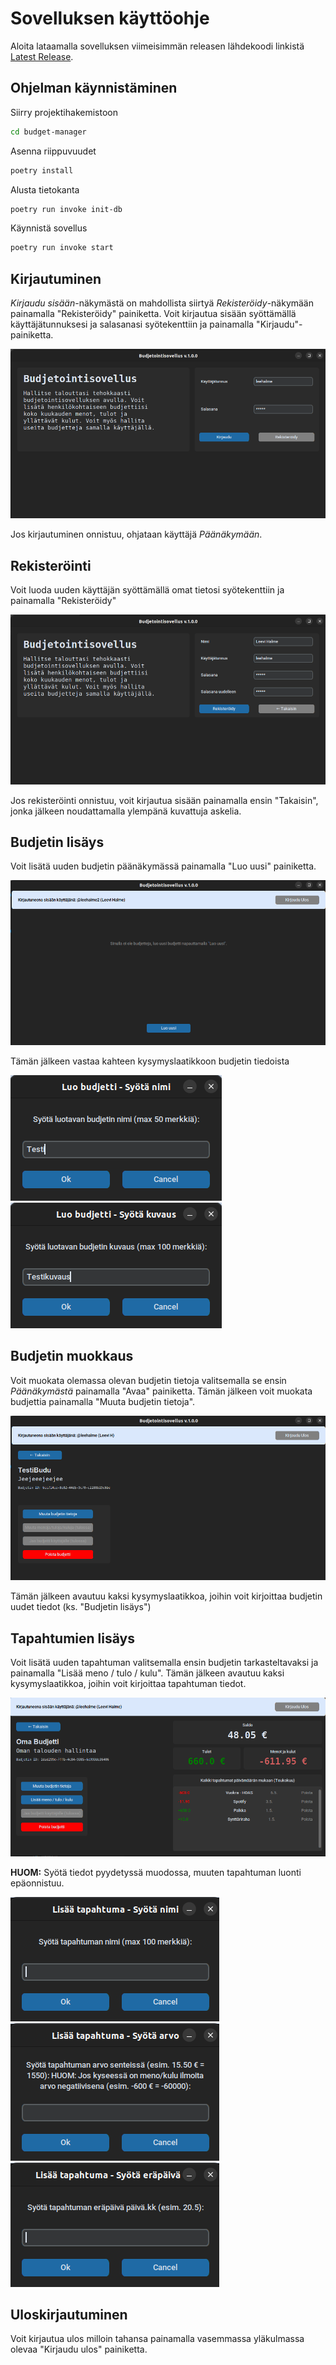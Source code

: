 # Sovelluksen käyttöohje

Aloita lataamalla sovelluksen viimeisimmän releasen lähdekoodi linkistä [Latest Release](https://github.com/LeeviHalme/ot-harjoitustyo/releases/latest). 

## Ohjelman käynnistäminen
Siirry projektihakemistoon
```bash
cd budget-manager
```

Asenna riippuvuudet
```bash
poetry install
```

Alusta tietokanta
```bash
poetry run invoke init-db
```

Käynnistä sovellus
```bash
poetry run invoke start
```

## Kirjautuminen
*Kirjaudu sisään*-näkymästä on mahdollista siirtyä *Rekisteröidy*-näkymään painamalla "Rekisteröidy" painiketta.
Voit kirjautua sisään syöttämällä käyttäjätunnuksesi ja salasanasi syötekenttiin ja painamalla "Kirjaudu"-painiketta. 

![kirjautuminen](images/login_example.png)

Jos kirjautuminen onnistuu, ohjataan käyttäjä *Päänäkymään*.

## Rekisteröinti
Voit luoda uuden käyttäjän syöttämällä omat tietosi syötekenttiin ja painamalla "Rekisteröidy"

![rekisterointi](images/register_example.png)

Jos rekisteröinti onnistuu, voit kirjautua sisään painamalla ensin "Takaisin", jonka jälkeen noudattamalla ylempänä kuvattuja askelia.

## Budjetin lisäys
Voit lisätä uuden budjetin päänäkymässä painamalla "Luo uusi" painiketta.

![budjetin luonti](images/create_budget_example.png)

Tämän jälkeen vastaa kahteen kysymyslaatikkoon budjetin tiedoista

![budjetin luonti (osa 2)](images/create_budget_example_2.png)
![budjetin luonti (osa 3)](images/create_budget_example_3.png)


## Budjetin muokkaus
Voit muokata olemassa olevan budjetin tietoja valitsemalla se ensin *Päänäkymästä* painamalla "Avaa" painiketta. Tämän jälkeen voit muokata budjettia painamalla "Muuta budjetin tietoja".

![budjetin valinta](images/view_budget_example.png)

Tämän jälkeen avautuu kaksi kysymyslaatikkoa, joihin voit kirjoittaa budjetin uudet tiedot (ks. "Budjetin lisäys")

## Tapahtumien lisäys
Voit lisätä uuden tapahtuman valitsemalla ensin budjetin tarkasteltavaksi ja painamalla "Lisää meno / tulo / kulu". Tämän jälkeen avautuu kaksi kysymyslaatikkoa, joihin voit kirjoittaa tapahtuman tiedot.

![tapahtuman luonti](images/create_transaction_example.png)

**HUOM:** Syötä tiedot pyydetyssä muodossa, muuten tapahtuman luonti epäonnistuu.

![tapahtuman luonti (osa 2)](images/create_transaction_example_2.png)
![tapahtuman luonti (osa 3)](images/create_transaction_example_3.png)
![tapahtuman luonti (osa 4)](images/create_transaction_example_4.png)

## Uloskirjautuminen
Voit kirjautua ulos milloin tahansa painamalla vasemmassa yläkulmassa olevaa "Kirjaudu ulos" painiketta.